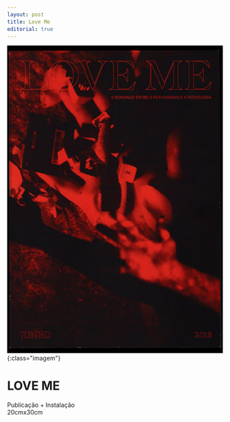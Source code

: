 ```yaml
---
layout: post
title: Love Me
editorial: true
---
```

![Love_me_cover](assets/images/Love_me_cover.png "love me cover"){:class="imagem"}
# LOVE ME
Publicação + Instalação <br>
20cmx30cm
                      
                    
                
